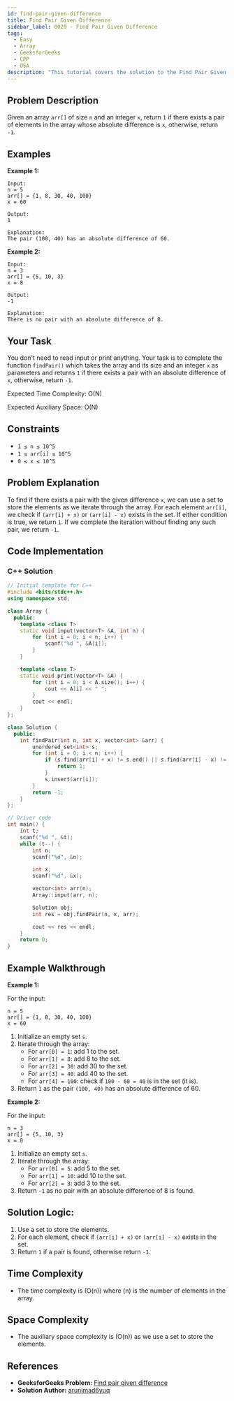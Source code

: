 ```yaml
---
id: find-pair-given-difference
title: Find Pair Given Difference
sidebar_label: 0029 - Find Pair Given Difference
tags:
  - Easy
  - Array
  - GeeksforGeeks
  - CPP
  - DSA
description: "This tutorial covers the solution to the Find Pair Given Difference problem from the GeeksforGeeks website, featuring implementations in C++."
---
```

## Problem Description

Given an array `arr[]` of size `n` and an integer `x`, return `1` if there exists a pair of elements in the array whose absolute difference is `x`, otherwise, return `-1`.

## Examples

**Example 1:**

```
Input:
n = 5
arr[] = {1, 8, 30, 40, 100}
x = 60

Output:
1

Explanation:
The pair (100, 40) has an absolute difference of 60.
```

**Example 2:**

```
Input:
n = 3
arr[] = {5, 10, 3}
x = 8

Output:
-1

Explanation:
There is no pair with an absolute difference of 8.
```

## Your Task

You don't need to read input or print anything. Your task is to complete the function `findPair()` which takes the array and its size and an integer `x` as parameters and returns `1` if there exists a pair with an absolute difference of `x`, otherwise, return `-1`.

Expected Time Complexity: O(N)

Expected Auxiliary Space: O(N)

## Constraints

* `1 ≤ n ≤ 10^5`
* `1 ≤ arr[i] ≤ 10^5`
* `0 ≤ x ≤ 10^5`

## Problem Explanation

To find if there exists a pair with the given difference `x`, we can use a set to store the elements as we iterate through the array. For each element `arr[i]`, we check if `(arr[i] + x)` or `(arr[i] - x)` exists in the set. If either condition is true, we return `1`. If we complete the iteration without finding any such pair, we return `-1`.

## Code Implementation

### C++ Solution

```cpp
// Initial template for C++
#include <bits/stdc++.h>
using namespace std;

class Array {
  public:
    template <class T>
    static void input(vector<T> &A, int n) {
        for (int i = 0; i < n; i++) {
            scanf("%d ", &A[i]);
        }
    }

    template <class T>
    static void print(vector<T> &A) {
        for (int i = 0; i < A.size(); i++) {
            cout << A[i] << " ";
        }
        cout << endl;
    }
};

class Solution {
  public:
    int findPair(int n, int x, vector<int> &arr) {
        unordered_set<int> s;
        for (int i = 0; i < n; i++) {
            if (s.find(arr[i] + x) != s.end() || s.find(arr[i] - x) != s.end()) {
                return 1;
            }
            s.insert(arr[i]);
        }
        return -1;
    }
};

// Driver code
int main() {
    int t;
    scanf("%d ", &t);
    while (t--) {
        int n;
        scanf("%d", &n);

        int x;
        scanf("%d", &x);

        vector<int> arr(n);
        Array::input(arr, n);

        Solution obj;
        int res = obj.findPair(n, x, arr);

        cout << res << endl;
    }
    return 0;
}
```

## Example Walkthrough

**Example 1:**

For the input:
```
n = 5
arr[] = {1, 8, 30, 40, 100}
x = 60
```

1. Initialize an empty set `s`.
2. Iterate through the array:
    - For `arr[0] = 1`: add 1 to the set.
    - For `arr[1] = 8`: add 8 to the set.
    - For `arr[2] = 30`: add 30 to the set.
    - For `arr[3] = 40`: add 40 to the set.
    - For `arr[4] = 100`: check if `100 - 60 = 40` is in the set (it is).
3. Return `1` as the pair `(100, 40)` has an absolute difference of 60.

**Example 2:**

For the input:
```
n = 3
arr[] = {5, 10, 3}
x = 8
```

1. Initialize an empty set `s`.
2. Iterate through the array:
    - For `arr[0] = 5`: add 5 to the set.
    - For `arr[1] = 10`: add 10 to the set.
    - For `arr[2] = 3`: add 3 to the set.
3. Return `-1` as no pair with an absolute difference of 8 is found.

## Solution Logic:

1. Use a set to store the elements.
2. For each element, check if `(arr[i] + x)` or `(arr[i] - x)` exists in the set.
3. Return `1` if a pair is found, otherwise return `-1`.

## Time Complexity

* The time complexity is \(O(n)\) where \(n\) is the number of elements in the array.

## Space Complexity

* The auxiliary space complexity is \(O(n)\) as we use a set to store the elements.

## References

- **GeeksforGeeks Problem:** [Find pair given difference](https://www.geeksforgeeks.org/problems/find-pair-given-difference1559/1?page=2&difficulty=Easy&sortBy=submissions)
- **Solution Author:** [arunimad6yuq](https://www.geeksforgeeks.org/user/arunimad6yuq/)
